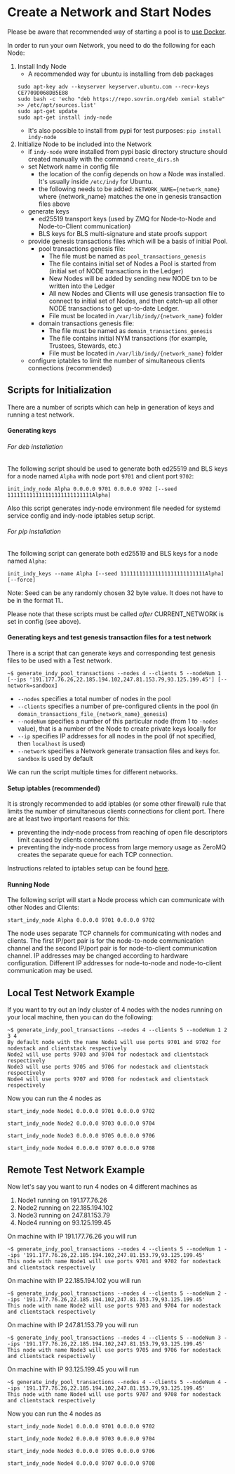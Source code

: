 # Create a Network and Start Nodes

Please be aware that recommended way of starting a pool is to [use Docker](https://github.com/hyperledger/indy-node/blob/master/environment/docker/pool/README.md).

In order to run your own Network, you need to do the following for each Node:
1. Install Indy Node
    - A recommended way for ubuntu is installing from deb packages
    ```
    sudo apt-key adv --keyserver keyserver.ubuntu.com --recv-keys CE7709D068DB5E88
    sudo bash -c 'echo "deb https://repo.sovrin.org/deb xenial stable" >> /etc/apt/sources.list'
    sudo apt-get update
    sudo apt-get install indy-node
    ```
    - It's also possible to install from pypi for test purposes: `pip install indy-node`
2. Initialize Node to be included into the Network
    - if ```indy-node``` were installed from pypi basic directory structure should created manually with the command ```create_dirs.sh```
    - set Network name in config file
        - the location of the config depends on how a Node was installed. It's usually inside `/etc/indy` for Ubuntu.
        - the following needs to be added: `NETWORK_NAME={network_name}` where {network_name} matches the one in genesis transaction files above
    - generate keys
        - ed25519 transport keys (used by ZMQ for Node-to-Node and Node-to-Client communication)
        - BLS keys for BLS multi-signature and state proofs support
    - provide genesis transactions files which will be a basis of initial Pool.
        - pool transactions genesis file:
            - The file must be named as `pool_transactions_genesis`
            - The file contains initial set of Nodes a Pool is started from (initial set of NODE transactions in the Ledger)
            - New Nodes will be added by sending new NODE txn to be written into the Ledger
            - All new Nodes and Clients will use genesis transaction file to connect to initial set of Nodes,
            and then catch-up all other NODE transactions to get up-to-date Ledger.
            - File must be located in ```/var/lib/indy/{network_name}``` folder
        - domain transactions genesis file:
            - The file must be named as `domain_transactions_genesis`
            - The file contains initial NYM transactions (for example, Trustees, Stewards, etc.)
            - File must be located in ```/var/lib/indy/{network_name}``` folder
    - configure iptables to limit the number of simultaneous clients connections (recommended)

## Scripts for Initialization

There are a number of scripts which can help in generation of keys and running a test network.

#### Generating keys

###### For deb installation
The following script should be used to generate both ed25519 and BLS keys for a node named `Alpha` with node port `9701` and client port `9702`:
```
init_indy_node Alpha 0.0.0.0 9701 0.0.0.0 9702 [--seed 111111111111111111111111111Alpha]
```
Also this script generates indy-node environment file needed for systemd service config and indy-node iptables setup script.

###### For pip installation
The following script can generate both ed25519 and BLS keys for a node named `Alpha`:
```
init_indy_keys --name Alpha [--seed 111111111111111111111111111Alpha] [--force]
```

Note: Seed can be any randomly chosen 32 byte value. It does not have to be in the format 11..<name of the node>

Please note that these scripts must be called *after* CURRENT_NETWORK is set in config (see above).


#### Generating keys and test genesis transaction files for a test network

There is a script that can generate keys and corresponding test genesis files to be used with a Test network.

```
~$ generate_indy_pool_transactions --nodes 4 --clients 5 --nodeNum 1 [--ips '191.177.76.26,22.185.194.102,247.81.153.79,93.125.199.45'] [--network=sandbox]
```
- `--nodes` specifies a total number of nodes in the pool
- `--clients` specifies a number of pre-configured clients in the pool (in `domain_transactions_file_{network_name}_genesis`)
- `--nodeNum` specifies a number of this particular node (from 1 to `-nodes` value), that is a number of the Node to create private keys locally for 
- `--ip` specifies IP addresses for all nodes in the pool (if not specified, then `localhost` is used) 
- `--network` specifies a Network generate transaction files and keys for. `sandbox` is used by default 
 
We can run the script multiple times for different networks. 

#### Setup iptables (recommended)

It is strongly recommended to add iptables (or some other firewall) rule that limits the number of simultaneous clients
connections for client port.
There are at least two important reasons for this:
 - preventing the indy-node process from reaching of open file descriptors limit caused by clients connections
 - preventing the indy-node process from large memory usage as ZeroMQ creates the separate queue for each TCP connection.

Instructions related to iptables setup can be found [here](https://github.com/hyperledger/indy-node/blob/master/docs/source/setup-iptables.md).

#### Running Node

The following script will start a Node process which can communicate with other Nodes and Clients:
```
start_indy_node Alpha 0.0.0.0 9701 0.0.0.0 9702
```
The node uses separate TCP channels for communicating with nodes and clients.
The first IP/port pair is for the node-to-node communication channel and the second IP/port pair is for node-to-client communication channel.
IP addresses may be changed according to hardware configuration.
Different IP addresses for node-to-node and node-to-client communication may be used.

## Local Test Network Example 


If you want to try out an Indy cluster of 4 nodes with the nodes running on your local machine, then you can do the following:

```
~$ generate_indy_pool_transactions --nodes 4 --clients 5 --nodeNum 1 2 3 4
By default node with the name Node1 will use ports 9701 and 9702 for nodestack and clientstack respectively
Node2 will use ports 9703 and 9704 for nodestack and clientstack respectively
Node3 will use ports 9705 and 9706 for nodestack and clientstack respectively
Node4 will use ports 9707 and 9708 for nodestack and clientstack respectively
```

Now you can run the 4 nodes as
```
start_indy_node Node1 0.0.0.0 9701 0.0.0.0 9702
```
```
start_indy_node Node2 0.0.0.0 9703 0.0.0.0 9704
```
```
start_indy_node Node3 0.0.0.0 9705 0.0.0.0 9706
```
```
start_indy_node Node4 0.0.0.0 9707 0.0.0.0 9708
```

## Remote Test Network Example 

Now let's say you want to run 4 nodes on 4 different machines as
1. Node1 running on 191.177.76.26
2. Node2 running on 22.185.194.102
3. Node3 running on 247.81.153.79
4. Node4 running on 93.125.199.45

On machine with IP 191.177.76.26 you will run
```
~$ generate_indy_pool_transactions --nodes 4 --clients 5 --nodeNum 1 --ips '191.177.76.26,22.185.194.102,247.81.153.79,93.125.199.45'
This node with name Node1 will use ports 9701 and 9702 for nodestack and clientstack respectively
```

On machine with IP 22.185.194.102 you will run
```
~$ generate_indy_pool_transactions --nodes 4 --clients 5 --nodeNum 2 --ips '191.177.76.26,22.185.194.102,247.81.153.79,93.125.199.45'
This node with name Node2 will use ports 9703 and 9704 for nodestack and clientstack respectively
```

On machine with IP 247.81.153.79 you will run
```
~$ generate_indy_pool_transactions --nodes 4 --clients 5 --nodeNum 3 --ips '191.177.76.26,22.185.194.102,247.81.153.79,93.125.199.45'
This node with name Node3 will use ports 9705 and 9706 for nodestack and clientstack respectively
```

On machine with IP 93.125.199.45 you will run
```
~$ generate_indy_pool_transactions --nodes 4 --clients 5 --nodeNum 4 --ips '191.177.76.26,22.185.194.102,247.81.153.79,93.125.199.45'
This node with name Node4 will use ports 9707 and 9708 for nodestack and clientstack respectively
```

Now you can run the 4 nodes as
```
start_indy_node Node1 0.0.0.0 9701 0.0.0.0 9702
```
```
start_indy_node Node2 0.0.0.0 9703 0.0.0.0 9704
```
```
start_indy_node Node3 0.0.0.0 9705 0.0.0.0 9706
```
```
start_indy_node Node4 0.0.0.0 9707 0.0.0.0 9708
```
